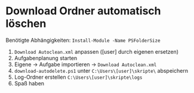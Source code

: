 # Download Ordner automatisch löschen

Benötigte Abhängigkeiten:
``` Install-Module -Name PSFolderSize ```

1. ```Download Autoclean.xml``` anpassen ([user] durch eigenen ersetzen)
2. Aufgabenplanung starten
3. Eigene -> Aufgabe importieren -> ```Download Autoclean.xml``` 
4. ```download-autodelete.ps1``` unter ```C:\Users\[user]\skripte\``` abspeichern
5. Log-Ordner erstellen ```C:\Users\[user]\skripte\logs```
6. Spaß haben